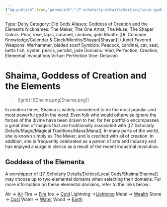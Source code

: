 ```yaml
---
{"dg-publish":true,"permalink":"/7-scholarly-details/deities/local-gods/shaima/","noteIcon":""}
---
```



Type: Deity
Category: Old Gods
Aliases: Goddess of Creation and the Elements
Nicknames: The Maker, The One Artist, The Muse, The Shaper
Colors: Pear, rose, lapis, caramel, rainbow, gold
Month: [[6. Common Knowledge/Calendar & Clock/Months/Shayan\|Shayan]] (June)
Favored Weapons: Warhammer, bladed scarf
Symbols: Peacock, cardinal, cat, seal, betta fish, oyster, pearls, peridot, jade
Domains: Void, Perfection, Creation, Elemental Invocations
Virtue: Perfection
Vice: Delusion

# Shaima, Goddess of Creation and the Elements

>[!grid]
![[Shaima.png\|Shaima.png]]

In modern times, Shaima is widely considered to be the most popular and most powerful god in the word. Even folk who would otherwise ignore the forces of the divine have been drawn to her, for her portfolio encompasses a great deal of magics that are traditionally associated with [[7. Scholarly Details/Magic/Magical Traditions/Mana\|Mana]]. In many parts of the world, she is known simply as The Maker, and is credited with all of creation. In addition, she is frequently celebrated as a patron of arts and industry and has enjoyed a surge in clerics as a result of the recent industrial revolution.

## Goddess of the Elements

A worshipper of [[7. Scholarly Details/Deities/Local Gods/Shaima\|Shaima]] may choose up to two elemental domains when selecting their domains. For more information on these elemental domains, refer to the links below:

Air -> [Air](https://2e.aonprd.com/Domains.aspx?ID=2)
Fire -> [Fire](https://2e.aonprd.com/Domains.aspx?ID=13)
Ice -> [Cold](https://2e.aonprd.com/Domains.aspx?ID=41)
Lightning ->[Lightning](https://2e.aonprd.com/Domains.aspx?ID=47)
Metal -> [Wealth](https://2e.aonprd.com/Domains.aspx?ID=36)
Stone -> [Dust](https://2e.aonprd.com/Domains.aspx?ID=44)
Water -> [Water](https://2e.aonprd.com/Domains.aspx?ID=35)
Wood -> [Earth](https://2e.aonprd.com/Domains.aspx?ID=10)

